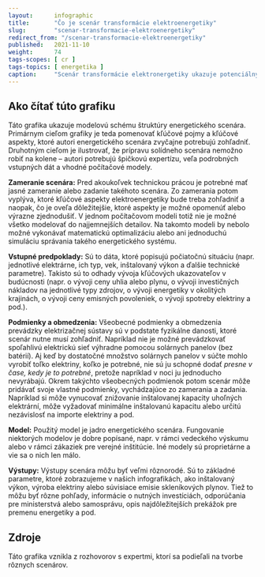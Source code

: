 ```yaml
---
layout:      infographic
title:       "Čo je scenár transformácie elektroenergetiky"
slug:        "scenar-transformacie-elektroenergetiky"
redirect_from: "/scenar-transformacie-elektroenergetiky"
published:   2021-11-10
weight:      74
tags-scopes: [ cr ]
tags-topics: [ energetika ]
caption:     "Scenár transformácie elektronergetiky ukazuje potenciálny budúci stav produkcie elektriny, aké zdroje sa budú používať a aký bude potrebný inštalovaný výkon. Táto grafika ilustruje, ako vyzerá jeden z možných prístupov k tvorbe takéhoto scenára."
---
```


## Ako čítať túto grafiku

Táto grafika ukazuje modelovú schému štruktúry energetického scenára. Primárnym cieľom grafiky je teda pomenovať kľúčové pojmy a kľúčové aspekty, ktoré autori energetického scenára zvyčajne potrebujú zohľadniť. Druhotným cieľom je ilustrovať, že prípravu solídneho scenára nemožno robiť na kolene – autori potrebujú špičkovú expertízu, veľa podrobných vstupných dát a vhodné počítačové modely.

**Zameranie scenára:** Pred akoukoľvek technickou prácou je potrebné mať jasné zameranie alebo zadanie takéhoto scenára. Zo zamerania potom vyplýva, ktoré kľúčové aspekty elektroenergetiky bude treba zohľadniť a naopak, čo je oveľa dôležitejšie, ktoré aspekty je možné opomenúť alebo výrazne zjednodušiť. V jednom počítačovom modeli totiž nie je možné všetko modelovať do najjemnejších detailov. Na takomto modeli by nebolo možné vykonávať matematickú optimalizáciu alebo ani jednoduchú simuláciu správania takého energetického systému.

**Vstupné predpoklady:** Sú to dáta, ktoré popisujú počiatočnú situáciu (napr. jednotlivé elektrárne, ich typ, vek, inštalovaný výkon a ďalšie technické parametre). Takisto sú to odhady vývoja kľúčových ukazovateľov v budúcnosti (napr. o vývoji ceny uhlia alebo plynu, o vývoji investičných nákladov na jednotlivé typy zdrojov, o vývoji energetiky v okolitých krajinách, o vývoji ceny emisných povoleniek, o vývoji spotreby elektriny a pod.).

**Podmienky a obmedzenia:** Všeobecné podmienky a obmedzenia prevádzky elektrizačnej sústavy sú v podstate fyzikálne danosti, ktoré scenár nutne musí zohľadniť. Napríklad nie je možné prevádzkovať spoľahlivú elektrickú sieť výhradne pomocou solárnych panelov (bez batérií). Aj keď by dostatočné množstvo solárnych panelov v súčte mohlo vyrobiť toľko elektriny, koľko je potrebné, nie sú ju schopné dodať _presne v čase, kedy je to potrebné_, pretože napríklad v noci ju jednoducho nevyrábajú. Okrem takýchto všeobecných podmienok potom scenár môže pridávať svoje vlastné podmienky, vychádzajúce zo zamerania a zadania. Napríklad si môže vynucovať znižovanie inštalovanej kapacity uhoľných elektrární, môže vyžadovať minimálne inštalovanú kapacitu alebo určitú nezávislosť na importe elektriny a pod.

**Model:** Použitý model je jadro energetického scenára. Fungovanie niektorých modelov je dobre popísané, napr. v rámci vedeckého výskumu alebo v rámci zákaziek pre verejné inštitúcie. Iné modely sú proprietárne a vie sa o nich len málo.

**Výstupy:** Výstupy scenára môžu byť veľmi rôznorodé. Sú to základné parametre, ktoré zobrazujeme v našich infografikách, ako inštalovaný výkon, výroba elektriny alebo súvisiace emisie skleníkových plynov. Tiež to môžu byť rôzne pohľady, informácie o nutných investíciách, odporúčania pre ministerstvá alebo samosprávu, opis najdôležitejších prekážok pre premenu energetiky a pod.

## Zdroje

Táto grafika vznikla z rozhovorov s expertmi, ktorí sa podieľali na tvorbe rôznych scenárov.
